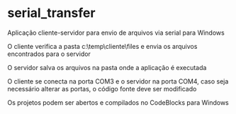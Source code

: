 # serial_transfer

Aplicação cliente-servidor para envio de arquivos via serial para Windows

O cliente verifica a pasta c:\temp\cliente\files e envia os arquivos encontrados para o servidor

O servidor salva os arquivos na pasta onde a aplicação é executada

O cliente se conecta na porta COM3 e o servidor na porta COM4, caso seja necessário alterar as portas, o código fonte deve ser modificado

Os projetos podem ser abertos e compilados no CodeBlocks para Windows
